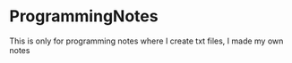 # ProgrammingNotes
This is only for programming notes where I create txt files, I made my own notes
